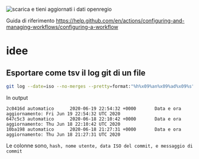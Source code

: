 ![scarica e tieni aggiornati i dati openregio](https://github.com/aborruso/firstaction/workflows/scarica%20e%20tieni%20aggiornati%20i%20dati%20openregio/badge.svg)

Guida di riferimento <https://help.github.com/en/actions/configuring-and-managing-workflows/configuring-a-workflow>

# idee

## Esportare come tsv il log git di un file

```bash
git log --date=iso --no-merges --pretty=format:"%h%x09%an%x09%ad%x09%s" -- openregio_immobiliGestione.csv
```

In output

```
2c0416d automatico      2020-06-19 22:54:32 +0000       Data e ora aggiornamento: Fri Jun 19 22:54:32 UTC 2020
647c5c3 automatico      2020-06-18 22:10:42 +0000       Data e ora aggiornamento: Thu Jun 18 22:10:42 UTC 2020
10ba198 automatico      2020-06-18 21:27:31 +0000       Data e ora aggiornamento: Thu Jun 18 21:27:31 UTC 2020
```

Le colonne sono, `hash, nome utente, data ISO del commit, e messaggio di commit`
